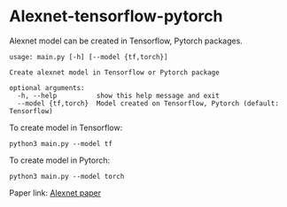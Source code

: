 # Alexnet-tensorflow-pytorch

Alexnet model can be created in Tensorflow, Pytorch packages.

```
usage: main.py [-h] [--model {tf,torch}]

Create alexnet model in Tensorflow or Pytorch package

optional arguments:
  -h, --help          show this help message and exit
  --model {tf,torch}  Model created on Tensorflow, Pytorch (default: Tensorflow)
```

To create model in Tensorflow:

```
python3 main.py --model tf
```

To create model in Pytorch:

```
python3 main.py --model torch
```

Paper link: [Alexnet paper](https://proceedings.neurips.cc/paper_files/paper/2012/file/c399862d3b9d6b76c8436e924a68c45b-Paper.pdf)